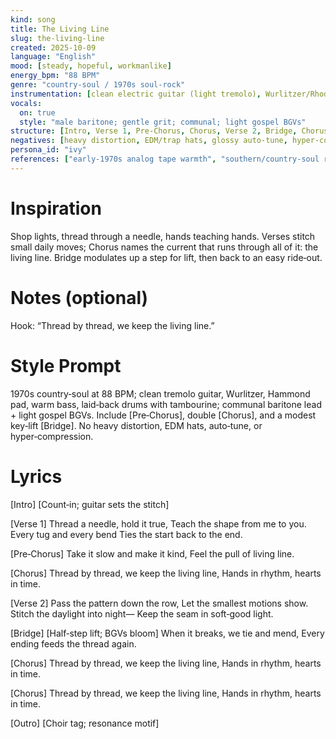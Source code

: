 ```yaml
---
kind: song
title: The Living Line
slug: the-living-line
created: 2025-10-09
language: "English"
mood: [steady, hopeful, workmanlike]
energy_bpm: "88 BPM"
genre: "country‑soul / 1970s soul‑rock"
instrumentation: [clean electric guitar (light tremolo), Wurlitzer/Rhodes, Hammond organ pad, warm electric bass, laid‑back drums, tambourine]
vocals:
  on: true
  style: "male baritone; gentle grit; communal; light gospel BGVs"
structure: [Intro, Verse 1, Pre‑Chorus, Chorus, Verse 2, Bridge, Chorus, Chorus, Outro]
negatives: [heavy distortion, EDM/trap hats, glossy auto‑tune, hyper‑compression]
persona_id: "ivy"
references: ["early‑1970s analog tape warmth", "southern/country‑soul rhythm section", "soul ballad arrangements"]
---
```


# Inspiration
Shop lights, thread through a needle, hands teaching hands. Verses stitch small daily moves; Chorus names the current that runs through all of it: the living line. Bridge modulates up a step for lift, then back to an easy ride‑out.

# Notes (optional)
Hook: “Thread by thread, we keep the living line.”

# Style Prompt
1970s country‑soul at 88 BPM; clean tremolo guitar, Wurlitzer, Hammond pad, warm bass, laid‑back drums with tambourine; communal baritone lead + light gospel BGVs. Include [Pre‑Chorus], double [Chorus], and a modest key‑lift [Bridge]. No heavy distortion, EDM hats, auto‑tune, or hyper‑compression.

# Lyrics
[Intro]
[Count‑in; guitar sets the stitch]

[Verse 1]
Thread a needle, hold it true,
Teach the shape from me to you.
Every tug and every bend
Ties the start back to the end.

[Pre‑Chorus]
Take it slow and make it kind,
Feel the pull of living line.

[Chorus]
Thread by thread, we keep the living line,
Hands in rhythm, hearts in time.

[Verse 2]
Pass the pattern down the row,
Let the smallest motions show.
Stitch the daylight into night—
Keep the seam in soft‑good light.

[Bridge]
[Half‑step lift; BGVs bloom]
When it breaks, we tie and mend,
Every ending feeds the thread again.

[Chorus]
Thread by thread, we keep the living line,
Hands in rhythm, hearts in time.

[Chorus]
Thread by thread, we keep the living line,
Hands in rhythm, hearts in time.

[Outro]
[Choir tag; resonance motif]

